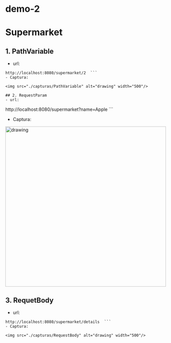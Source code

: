 # demo-2
# Supermarket
## 1. PathVariable
  - url:
  ```
http://localhost:8080/supermarket/2  ```
  - Captura:

<img src="./capturas/PathVariable" alt="drawing" width="500"/>

## 2. RequestParam
  - url:
  ```
http://localhost:8080/supermarket?name=Apple  ```
  - Captura:

<img src="./capturas/RequestParam" alt="drawing" width="500"/>

## 3. RequetBody
  - url:
  ```
http://localhost:8080/supermarket/details  ```
  - Captura:

<img src="./capturas/RequestBody" alt="drawing" width="500"/>